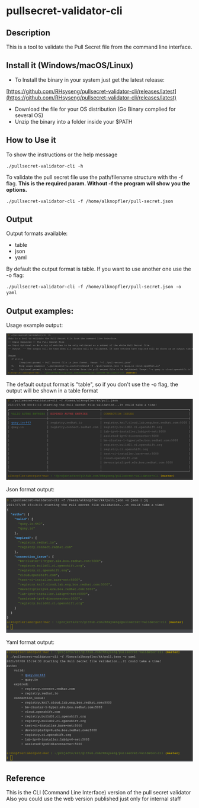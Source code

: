 # pullsecret-validator-cli

## Description 

This is a tool to validate the Pull Secret file from the command line interface.

## Install it (Windows/macOS/Linux)

- To Install the binary in your system just get the latest release:

[https://github.com/RHsyseng/pullsecret-validator-cli/releases/latest](https://github.com/RHsyseng/pullsecret-validator-cli/releases/latest)

- Download the file for your OS distribution (Go Binary complied for several OS)
- Unzip the binary into a folder inside your $PATH


## How to Use it

To show the instructions or the help message 
```commandline
./pullsecret-validator-cli -h
```

To validate the pull secret file use the path/filename structure with the -f flag.
**This is the required param. Without -f the program will show you the options.**
```commandline
./pullsecret-validator-cli -f /home/alknopfler/pull-secret.json
```

## Output 
Output formats available:

- table
- json
- yaml

By default the output format is table. If you want to use another one use the -o flag:

```commandline
./pullsecret-validator-cli -f /home/alknopfler/pull-secret.json -o yaml
```

## Output examples:

Usage example output:

![img/img_1.png](img/img_1.png)

The default output format is "table", so if you don't use the -o flag, the output will be shown in a table format

![img/img.png](img/img.png)

Json format output:

![img/img_2.png](img/img_2.png)

Yaml format output:

![img/img_3.png](img/img_3.png)

## Reference

This is the CLI (Command Line Interface) version of the pull secret validator
Also you could use the web version published just only for internal staff



